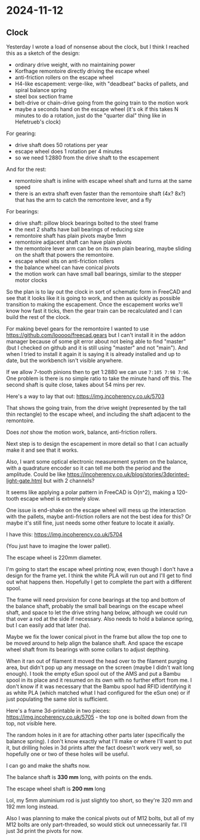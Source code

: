 # 2024-11-12

## Clock

Yesterday I wrote a load of nonsense about the clock, but I think I reached this as a sketch of
the design:

 * ordinary drive weight, with no maintaining power
 * Korfhage remontoire directly driving the escape wheel
 * anti-friction rollers on the escape wheel
 * H4-like escapement: verge-like, with "deadbeat" backs of pallets, and spiral balance spring
 * steel box section frame
 * belt-drive or chain-drive going from the going train to the motion work
 * maybe a seconds hand on the escape wheel (it's ok if this takes N minutes to do a rotation, just do the "quarter dial" thing like in Hefetrueb's clock)

For gearing:

 * drive shaft does 50 rotations per year
 * escape wheel does 1 rotation per 4 minutes
 * so we need 1:2880 from the drive shaft to the escapement

And for the rest:

 * remontoire shaft is inline with escape wheel shaft and turns at the same speed
 * there is an extra shaft even faster than the remontoire shaft (4x? 8x?) that has the arm to catch the remontoire lever, and a fly

For bearings:

 * drive shaft: pillow block bearings bolted to the steel frame
 * the next 2 shafts have ball bearings of reducing size
 * remontoire shaft has plain pivots maybe 1mm
 * remontoire adjacent shaft can have plain pivots
 * the remontoire lever arm can be on its own plain bearing, maybe sliding on the shaft that powers the remontoire.
 * escape wheel sits on anti-friction rollers
 * the balance wheel can have conical pivots
 * the motion work can have small ball bearings, similar to the stepper motor clocks

So the plan is to lay out the clock in sort of schematic form in FreeCAD and see that it looks like it is going to work,
and then as quickly as possible transition to making the escapement. Once the escapement works we'll know how fast it ticks,
then the gear train can be recalculated and I can build the rest of the clock.

For making bevel gears for the remontoire I wanted to use https://github.com/looooo/freecad.gears but I can't install
it in the addon manager because of some git error about not being able to find "master" (but I checked on github and it is
still using "master" and not "main"). And when I tried to install it again it is saying it is already installed and up to date,
but the workbench isn't visible anywhere.

If we allow 7-tooth pinions then to get 1:2880 we can use `7:105 7:98 7:96`. One problem is there is no simple ratio
to take the minute hand off this. The second shaft is quite close, takes about 54 mins per rev.

Here's a way to lay that out: https://img.incoherency.co.uk/5703

That shows the going train, from the drive weight (represented by the tall thin rectangle) to the escape wheel, and including
the shaft adjacent to the remontoire.

Does *not* show the motion work, balance, anti-friction rollers.

Next step is to design the escapement in more detail so that I can actually make it and see that it works.

Also, I want some optical electronic measurement system on the balance, with a quadrature encoder so it can tell me both the
period and the amplitude. Could be like https://incoherency.co.uk/blog/stories/3dprinted-light-gate.html but with 2 channels?

It seems like applying a polar pattern in FreeCAD is O(n^2), making a 120-tooth escape wheel is extremely slow.

One issue is end-shake on the escape wheel will mess up the interaction with the pallets, maybe anti-friction rollers
are not the best idea for this? Or maybe it's still fine, just needs some other feature to locate it axially.

I have this: https://img.incoherency.co.uk/5704

(You just have to imagine the lower pallet).

The escape wheel is 220mm diameter.

I'm going to start the escape wheel printing now, even though I don't have a design for the frame yet. I
think the white PLA will run out and I'll get to find out what happens then. Hopefully I get to complete the
part with a different spool.

The frame will need provision for cone bearings at the top and bottom of the balance shaft, probably the
small ball bearings on the escape wheel shaft, and space to let the drive string hang below, although
we could run that over a rod at the side if necessary. Also needs to hold a balance spring, but I can
easily add that later (ha).

Maybe we fix the lower conical pivot in the frame but allow the top one to be moved around to help align
the balance shaft. And space the escape wheel shaft from its bearings with some collars to adjust depthing.

When it ran out of filament it moved the head over to the filament purging area, but didn't pop up
any message on the screen (maybe I didn't wait long enough). I took the empty eSun spool out of the AMS
and put a Bambu spool in its place and it resumed on its own with no further effort from me. I don't know
if it was necessary that the Bambu spool had RFID identifying it as white PLA (which matched what I had configured
for the eSun one) or if just populating the same slot is sufficient.

Here's a frame 3d-printable in two pieces: https://img.incoherency.co.uk/5705 - the top one is
bolted down from the top, not visible here.

The random holes in it are for attaching other parts later (specifically the balance spring). I don't know
exactly what I'll make or where I'll want to put it, but drilling holes in 3d prints after the fact doesn't
work very well, so hopefully one or two of these holes will be useful.

I can go and make the shafts now.

The balance shaft is **330 mm** long, with points on the ends.

The escape wheel shaft is **200 mm** long

Lol, my 5mm aluminium rod is just slightly too short, so they're 320 mm and 192 mm long instead.

Also I was planning to make the conical pivots out of M12 bolts, but all of my M12 bolts are only part-threaded, so
would stick out unnecessarily far. I'll just 3d print the pivots for now.
